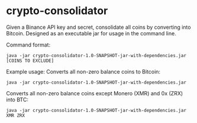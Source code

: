 # crypto-consolidator

Given a Binance API key and secret, consolidate all coins by converting into Bitcoin. Designed as an executable jar for usage in the command line.<br/>

Command format:
```
java -jar crypto-consolidator-1.0-SNAPSHOT-jar-with-dependencies.jar [COINS TO EXCLUDE]
```

Example usage:
Converts all non-zero balance coins to Bitcoin:
```
java -jar crypto-consolidator-1.0-SNAPSHOT-jar-with-dependencies.jar
```

Converts all non-zero balance coins except Monero (XMR) and 0x (ZRX) into BTC:<br/>
```
java -jar crypto-consolidator-1.0-SNAPSHOT-jar-with-dependencies.jar XMR ZRX
```
